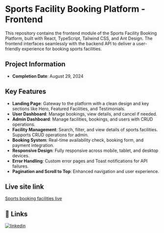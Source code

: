 # Sports Facility Booking Platform - Frontend

This repository contains the frontend module of the Sports Facility Booking Platform, built with React, TypeScript, Tailwind CSS, and Ant Design. The frontend interfaces seamlessly with the backend API to deliver a user-friendly experience for booking sports facilities.

## Project Information

- **Completion Date**: August 29, 2024

## Key Features

- **Landing Page**: Gateway to the platform with a clean design and key sections like Hero, Featured Facilities, and Testimonials.
- **User Dashboard**: Manage bookings, view details, and cancel if needed.
- **Admin Dashboard**: Manage facilities, bookings, and users with CRUD operations.
- **Facility Management**: Search, filter, and view details of sports facilities. Supports CRUD operations for admin.
- **Booking System**: Real-time availability check, booking form, and payment integration.
- **Responsive Design**: Fully responsive across mobile, tablet, and desktop devices.
- **Error Handling**: Custom error pages and Toast notifications for API failures.
- **Pagination and Scroll to Top**: Enhanced navigation and user experience.

## Live site link

[Sports booking facilities live](https://sport-booking-facility-fronted.vercel.app/)

## 🔗 Links

[![linkedin](https://img.shields.io/badge/linkedin-0A66C2?style=for-the-badge&logo=linkedin&logoColor=white)](https://www.linkedin.com/in/mdhabibur-hr7/)
